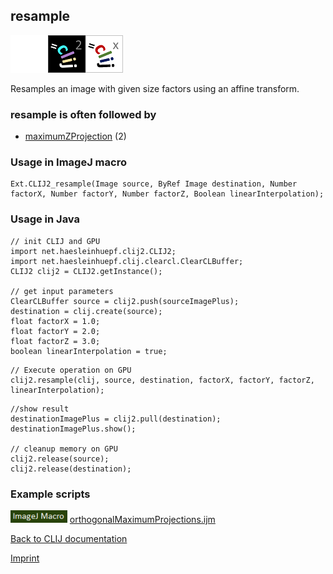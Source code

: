 ## resample
<img src="images/mini_empty_logo.png"/><img src="images/mini_clij2_logo.png"/><img src="images/mini_clijx_logo.png"/>

Resamples an image with given size factors using an affine transform.

### resample is often followed by
* <a href="reference_maximumZProjection">maximumZProjection</a> (2)


### Usage in ImageJ macro
```
Ext.CLIJ2_resample(Image source, ByRef Image destination, Number factorX, Number factorY, Number factorZ, Boolean linearInterpolation);
```


### Usage in Java
```
// init CLIJ and GPU
import net.haesleinhuepf.clij2.CLIJ2;
import net.haesleinhuepf.clij.clearcl.ClearCLBuffer;
CLIJ2 clij2 = CLIJ2.getInstance();

// get input parameters
ClearCLBuffer source = clij2.push(sourceImagePlus);
destination = clij.create(source);
float factorX = 1.0;
float factorY = 2.0;
float factorZ = 3.0;
boolean linearInterpolation = true;
```

```
// Execute operation on GPU
clij2.resample(clij, source, destination, factorX, factorY, factorZ, linearInterpolation);
```

```
//show result
destinationImagePlus = clij2.pull(destination);
destinationImagePlus.show();

// cleanup memory on GPU
clij2.release(source);
clij2.release(destination);
```




### Example scripts
<a href="https://github.com/clij/clij2-docs/blob/master/src/main/macro/orthogonalMaximumProjections.ijm"><img src="images/language_macro.png" height="20"/></a> [orthogonalMaximumProjections.ijm](https://github.com/clij/clij2-docs/blob/master/src/main/macro/orthogonalMaximumProjections.ijm)  


[Back to CLIJ documentation](https://clij.github.io/)

[Imprint](https://clij.github.io/imprint)
